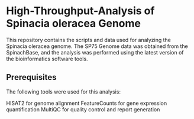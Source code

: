 # High-Throughput-Analysis of Spinacia oleracea Genome
This repository contains the scripts and data used for analyzing the Spinacia oleracea genome. The SP75 Genome data was obtained from the SpinachBase, and the analysis was performed using the latest version of the bioinformatics software tools.

## Prerequisites
The following tools were used for this analysis:

HISAT2 for genome alignment
FeatureCounts for gene expression quantification
MultiQC for quality control and report generation

